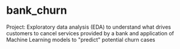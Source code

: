 # bank_churn
Project: Exploratory data analysis (EDA) to understand what drives customers to cancel services provided by a bank and application of Machine Learning models to "predict" potential churn cases
